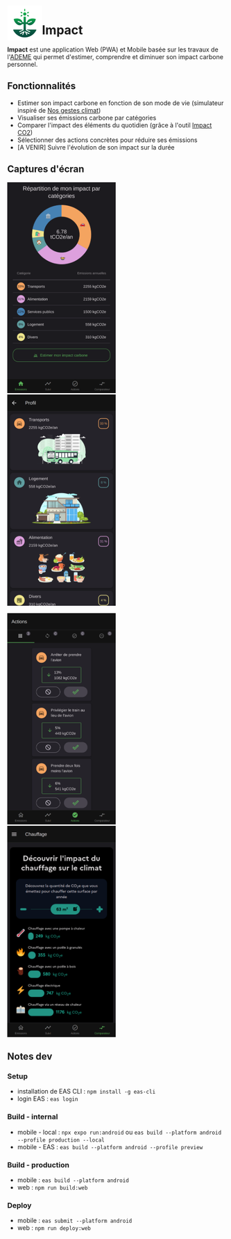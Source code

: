 <img align="left" width="80" height="80" src="assets/icon.png" alt="Impact">

# Impact

**Impact** est une application Web (PWA) et Mobile basée sur les travaux de l'[ADEME](https://www.ademe.fr/) qui permet d'estimer, comprendre et diminuer son impact carbone personnel.

## Fonctionnalités

- Estimer son impact carbone en fonction de son mode de vie (simulateur inspiré de [Nos gestes climat](https://nosgestesclimat.fr/))
- Visualiser ses émissions carbone par catégories
- Comparer l'impact des éléments du quotidien (grâce à l'outil [Impact CO2](https://impactco2.fr/))
- Sélectionner des actions concrètes pour réduire ses émissions
- [A VENIR] Suivre l'évolution de son impact sur la durée

## Captures d'écran

[<img width=250 alt="Emissions" src="docs/screenshots/web/web_1.png?raw=true">](docs/screenshots/web/web_1.png?raw=true)&nbsp;&nbsp;
[<img width=250 alt="Profile" src="docs/screenshots/web/web_2.png?raw=true">](docs/screenshots/web/web_2.png?raw=true)&nbsp;&nbsp;

[<img width=250 alt="Actions" src="docs/screenshots/web/web_4.png?raw=true">](docs/screenshots/web/web_4.png?raw=true)&nbsp;&nbsp;
[<img width=250 alt="Comparateur_Chauffage" src="docs/screenshots/web/web_6.png?raw=true">](docs/screenshots/web/web_6.png?raw=true)

## Notes dev

### Setup

- installation de EAS CLI : `npm install -g eas-cli`
- login EAS : `eas login`

### Build - internal

- mobile - local : `npx expo run:android` ou `eas build --platform android --profile production --local`
- mobile - EAS : `eas build --platform android --profile preview`

### Build - production

- mobile : `eas build --platform android`
- web : `npm run build:web`

### Deploy

- mobile : `eas submit --platform android`
- web : `npm run deploy:web`
